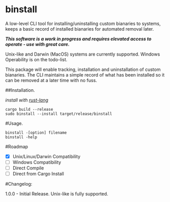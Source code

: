# binstall
A low-level CLI tool for installing/uninstalling custom bianaries to systems, keeps a basic record of installed bianaries for automated removal later.

***This software is a work in progress and requires elevated access to operate - use with great care.***

Unix-like and Darwin (MacOS) systems are currently supported. Windows Operability is on the todo-list. 

This package will enable tracking, installation and uninstallation of custom bianaries. The CLI maintains a simple record of what has been installed so it can be removed at a later time with no fuss.

##Installation.

*install with [rust-lang](https://www.rust-lang.org)*

```
cargo build --release
sudo binstall --install target/release/binstall
```

#Usage.
```
binstall -[option] filename
binstall -help
```

#Roadmap
- [x] Unix/Linux/Darwin Compatibility 
- [ ] Windows Compatibility
- [ ] Direct Compile 
- [ ] Direct from Cargo Install

#Changelog:


1.0.0 - Initial Release. Unix-like is fully supported.
